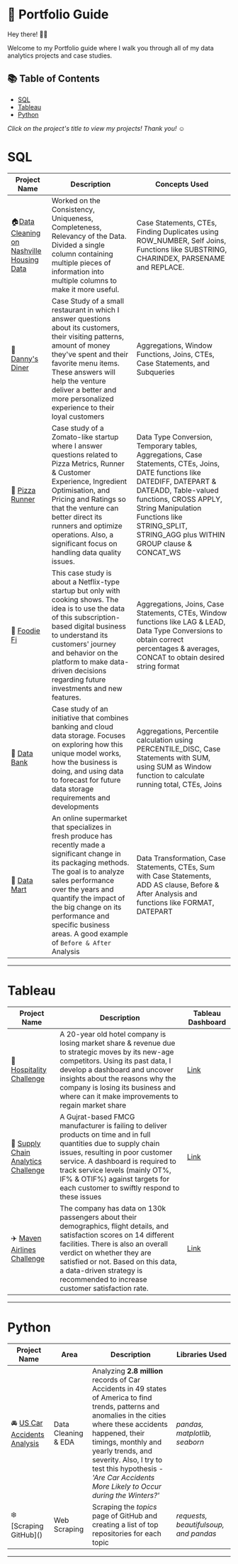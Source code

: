 # :book: Portfolio Guide

Hey there! 🙋‍♀️

Welcome to my Portfolio guide where I walk you through all of my data analytics projects and case studies.

## :books: Table of Contents

- [SQL](#sql)
- [Tableau](#tableau)
- [Python](#python)

 *Click on the project's title to view my projects! Thank you!* ☺️
 
 # SQL
 
 Project Name| Description|Concepts Used
 ------------|------------|------------
:house:[Data Cleaning on Nashville Housing Data](https://github.com/MubeenaHussain/SQL--1/blob/main/README.md)| Worked on the Consistency, Uniqueness, Completeness, Relevancy of the Data. Divided a single column containing multiple pieces of information into multiple columns to make it more useful.|Case Statements, CTEs, Finding Duplicates using ROW_NUMBER, Self Joins, Functions like SUBSTRING, CHARINDEX, PARSENAME and REPLACE. | 
:spaghetti: [Danny's Diner](https://github.com/MubeenaHussain/SQL-CASE-STUDY/blob/main/README.md)|Case Study of a small restaurant in which I answer questions about its customers, their visiting patterns, amount of money they've spent and their favorite menu items. These answers will help the venture deliver a better and more personalized experience to their loyal customers  | Aggregations, Window Functions, Joins, CTEs, Case Statements, and Subqueries   |
:pizza: [Pizza Runner](https://github.com/MubeenaHussain/SQL-Case-study-2/blob/main/README.md)| Case study of a Zomato-like startup where I answer questions related to Pizza Metrics, Runner & Customer Experience, Ingredient Optimisation, and Pricing and Ratings so that the venture can better direct its runners and optimize operations. Also, a significant focus on handling data quality issues.    | Data Type Conversion, Temporary tables, Aggregations, Case Statements, CTEs, Joins, DATE functions like DATEDIFF, DATEPART & DATEADD, Table-valued functions, CROSS APPLY, String Manipulation Functions like STRING_SPLIT, STRING_AGG plus WITHIN GROUP clause & CONCAT_WS   |
:ramen: [Foodie Fi](https://github.com/MubeenaHussain/SQL-CASE-STUDY-3/blob/main/README.md)| This case study is about a Netflix-type startup but only with cooking shows. The idea is to use the data of this subscription-based digital business to understand its customers' journey and behavior on the platform to make data-driven decisions regarding future investments and new features.   |  Aggregations, Joins, Case Statements, CTEs, Window functions like LAG & LEAD, Data Type Conversions to obtain correct percentages & averages, CONCAT to obtain desired string format |
:money_with_wings: [Data Bank](https://github.com/MubeenaHussain/4.SQL-/blob/main/README.md)| Case study of an initiative that combines banking and cloud data storage. Focuses on exploring how this unique model works, how the business is doing, and using data to forecast for future data storage requirements and developments   | Aggregations, Percentile calculation using PERCENTILE_DISC, Case Statements with SUM, using SUM as Window function to calculate running total, CTEs, Joins  |
:convenience_store: [Data Mart](https://github.com/MubeenaHussain/5.SQL/blob/main/README.md)| An online supermarket that specializes in fresh produce has recently made a significant change in its packaging methods. The goal is to analyze sales performance over the years and quantify the impact of the big change on its performance and specific business areas. A good example of `Before & After` Analysis   | Data Transformation, Case Statements, CTEs, Sum with Case Statements, ADD AS clause, Before & After Analysis and functions like FORMAT, DATEPART     |
***

# Tableau

 Project Name| Description| Tableau Dashboard 
 ------------|------------|------------
 :hotel: [Hospitality Challenge](ts) | A 20-year old hotel company is losing market share & revenue due to strategic moves by its new-age competitors. Using its past data, I develop a dashboard and uncover insights about the reasons why the company is losing its business and where can it make improvements to regain market share  |  [Link](https://public.tableau.com/app/profile/mubeena.hussain/viz/HospitalityChallenge_17198416203160/DashboardInsights) |
 :truck: [Supply Chain Analytics Challenge]()| A Gujrat-based FMCG manufacturer is failing to deliver products on time and in full quantities due to supply chain issues, resulting in poor customer service. A dashboard is required to track service levels (mainly OT%, IF% & OTIF%) against targets for each customer to swiftly respond to these issues  |  [Link]() |
 :airplane: [Maven Airlines Challenge](h) | The company has data on 130k passengers about their demographics, flight details, and satisfaction scores on 14 different facilities. There is also an overall verdict on whether they are satisfied or not. Based on this data, a data-driven strategy is recommended to increase customer satisfaction rate.| [Link]()
 
 ***
 
 # Python
 
 Project Name|Area | Description|Libraries Used
 ------------|------------|------------|-----------
 :oncoming_automobile: [US Car Accidents Analysis](https://github.com/MubeenaHussain/python-1/blob/main/US_Car_Accidents_Jupyter_Notebook.ipynb)| Data Cleaning & EDA   | Analyzing **2.8 million** records of Car Accidents in 49 states of America to find trends, patterns and anomalies in the cities where these accidents happened, their timings, monthly and yearly trends, and severity. Also, I try to test this hypothesis - *'Are Car Accidents More Likely to Occur during the Winters?'*   | *pandas, matplotlib, seaborn*  |
 :snowflake: [Scraping GitHub](\) | Web Scraping | Scraping the *topics* page of GitHub and creating a list of top repositories for each topic   | *requests, beautifulsoup, and pandas* |
***
